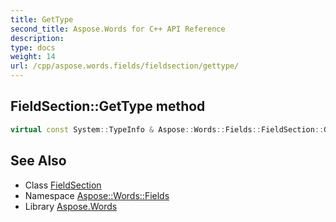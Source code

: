 ```yaml
---
title: GetType
second_title: Aspose.Words for C++ API Reference
description: 
type: docs
weight: 14
url: /cpp/aspose.words.fields/fieldsection/gettype/
---
```

## FieldSection::GetType method




```cpp
virtual const System::TypeInfo & Aspose::Words::Fields::FieldSection::GetType() const override
```

## See Also

* Class [FieldSection](../)
* Namespace [Aspose::Words::Fields](../../)
* Library [Aspose.Words](../../../)
